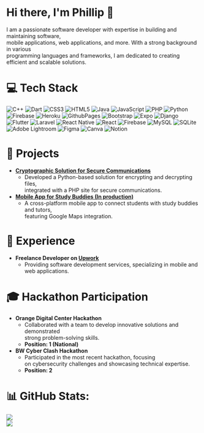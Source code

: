 # Hi there, I'm Phillip 👋
I am a passionate software developer with expertise in building and maintaining software,<br/> mobile applications, web applications, and more. With a strong background in various<br/> programming languages and frameworks, I am dedicated to creating efficient and scalable solutions.

# 💻 Tech Stack
![C++](https://img.shields.io/badge/c++-%2300599C.svg?style=plastic&logo=c%2B%2B&logoColor=white) ![Dart](https://img.shields.io/badge/dart-%230175C2.svg?style=plastic&logo=dart&logoColor=white) ![CSS3](https://img.shields.io/badge/css3-%231572B6.svg?style=plastic&logo=css3&logoColor=white) ![HTML5](https://img.shields.io/badge/html5-%23E34F26.svg?style=plastic&logo=html5&logoColor=white) ![Java](https://img.shields.io/badge/java-%23ED8B00.svg?style=plastic&logo=openjdk&logoColor=white) ![JavaScript](https://img.shields.io/badge/javascript-%23323330.svg?style=plastic&logo=javascript&logoColor=%23F7DF1E) ![PHP](https://img.shields.io/badge/php-%23777BB4.svg?style=plastic&logo=php&logoColor=white) ![Python](https://img.shields.io/badge/python-3670A0?style=plastic&logo=python&logoColor=ffdd54) ![Firebase](https://img.shields.io/badge/firebase-%23039BE5.svg?style=plastic&logo=firebase) ![Heroku](https://img.shields.io/badge/heroku-%23430098.svg?style=plastic&logo=heroku&logoColor=white) ![GithubPages](https://img.shields.io/badge/github%20pages-121013?style=plastic&logo=github&logoColor=white) ![Bootstrap](https://img.shields.io/badge/bootstrap-%238511FA.svg?style=plastic&logo=bootstrap&logoColor=white) ![Expo](https://img.shields.io/badge/expo-1C1E24?style=plastic&logo=expo&logoColor=#D04A37) ![Django](https://img.shields.io/badge/django-%23092E20.svg?style=plastic&logo=django&logoColor=white) ![Flutter](https://img.shields.io/badge/Flutter-%2302569B.svg?style=plastic&logo=Flutter&logoColor=white) ![Laravel](https://img.shields.io/badge/laravel-%23FF2D20.svg?style=plastic&logo=laravel&logoColor=white) ![React Native](https://img.shields.io/badge/react_native-%2320232a.svg?style=plastic&logo=react&logoColor=%2361DAFB) ![React](https://img.shields.io/badge/react-%2320232a.svg?style=plastic&logo=react&logoColor=%2361DAFB) ![Firebase](https://img.shields.io/badge/firebase-a08021?style=plastic&logo=firebase&logoColor=ffcd34) ![MySQL](https://img.shields.io/badge/mysql-4479A1.svg?style=plastic&logo=mysql&logoColor=white) ![SQLite](https://img.shields.io/badge/sqlite-%2307405e.svg?style=plastic&logo=sqlite&logoColor=white) ![Adobe Lightroom](https://img.shields.io/badge/Adobe%20Lightroom-31A8FF.svg?style=plastic&logo=Adobe%20Lightroom&logoColor=white) ![Figma](https://img.shields.io/badge/figma-%23F24E1E.svg?style=plastic&logo=figma&logoColor=white) ![Canva](https://img.shields.io/badge/Canva-%2300C4CC.svg?style=plastic&logo=Canva&logoColor=white) ![Notion](https://img.shields.io/badge/Notion-%23000000.svg?style=plastic&logo=notion&logoColor=white)

# 🌟 Projects
- **[Cryptographic Solution for Secure Communications](https://github.com/your-repo-link)**
  - Developed a Python-based solution for encrypting and decrypting files, <br/> integrated with a PHP site for secure communications.
- **[Mobile App for Study Buddies (In production)]()**
  - A cross-platform mobile app to connect students with study buddies and tutors, <br/> featuring Google Maps integration.

# 💼 Experience
- **Freelance Developer on [Upwork](https://www.upwork.com/freelancers/~01aa0010826ad540b3?mp_source=share)**
  - Providing software development services, specializing in mobile and web applications.

# 🎓 Hackathon Participation
- **Orange Digital Center Hackathon**
  - Collaborated with a team to develop innovative solutions and demonstrated<br/> strong problem-solving skills.
  - **Position: 1 (National)**
- **BW Cyber Clash Hackathon**
  - Participated in the most recent hackathon, focusing <br/> on cybersecurity challenges and showcasing technical expertise.
  - **Position: 2**

# 📊 GitHub Stats:
![](https://github-readme-stats.vercel.app/api?username=Wangu-Phillip&theme=radical&hide_border=false&include_all_commits=false&count_private=true)<br/>
![](https://github-readme-streak-stats.herokuapp.com/?user=Wangu-Phillip&theme=radical&hide_border=false)<br/>

<!-- Proudly created with GPRM ( https://gprm.itsvg.in ) -->
